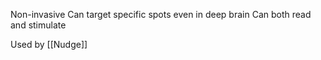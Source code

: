 Non-invasive
Can target specific spots even in deep brain
Can both read and stimulate

Used by [[Nudge]]
